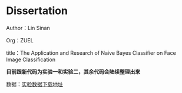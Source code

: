 # Dissertation

Author：Lin Sinan

Org：ZUEL

title：The Application and Research of Naive Bayes Classifier on Face Image Classification


**目前跟新代码为实验一和实验二，其余代码会陆续整理出来**


数据：[实验数据下载地址](https://pan.baidu.com/s/1jIdtkRc)

